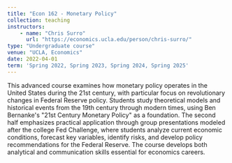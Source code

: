 ```yaml
---
title: "Econ 162 - Monetary Policy"
collection: teaching
instructors: 
    - name: "Chris Surro"
      url: "https://economics.ucla.edu/person/chris-surro/"
type: "Undergraduate course"
venue: "UCLA, Economics"
date: 2022-04-01
term: 'Spring 2022, Spring 2023, Spring 2024, Spring 2025'
---
```

This advanced course examines how monetary policy operates in the United States
during the 21st century, with particular focus on revolutionary changes in
Federal Reserve policy. Students study theoretical models and historical events
from the 19th century through modern times, using Ben Bernanke's "21st Century
Monetary Policy" as a foundation. The second half emphasizes practical
application through group presentations modeled after the college Fed
Challenge, where students analyze current economic conditions, forecast key
variables, identify risks, and develop policy recommendations for the Federal
Reserve. The course develops both analytical and communication skills essential
for economics careers.
